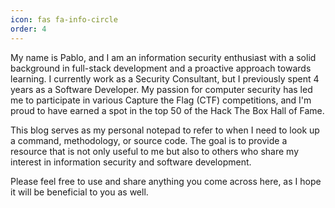 ```yaml
---
icon: fas fa-info-circle
order: 4
---
```


My name is Pablo, and I am an information security enthusiast with a solid background in full-stack development and a proactive approach towards learning. I currently work as a Security Consultant, but I previously spent 4 years as a Software Developer. My passion for computer security has led me to participate in various Capture the Flag (CTF) competitions, and I'm proud to have earned a spot in the top 50 of the Hack The Box Hall of Fame.

This blog serves as my personal notepad to refer to when I need to look up a command, methodology, or source code. The goal is to provide a resource that is not only useful to me but also to others who share my interest in information security and software development.

Please feel free to use and share anything you come across here, as I hope it will be beneficial to you as well.